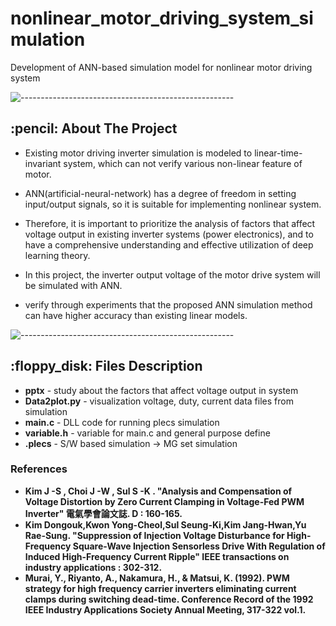 # nonlinear_motor_driving_system_simulation
 Development of ANN-based simulation model for nonlinear motor driving system

![-----------------------------------------------------](https://raw.githubusercontent.com/andreasbm/readme/master/assets/lines/rainbow.png)

<!-- ABOUT THE PROJECT -->
<h2 id="about-the-project"> :pencil: About The Project</h2>

<p align="justify"> 

 - Existing motor driving inverter simulation is modeled to linear-time-invariant system, which can not verify various non-linear feature of motor. 

 - ANN(artificial-neural-network) has a degree of freedom in setting input/output signals, so it is suitable for implementing nonlinear system. 

 - Therefore, it is important to prioritize the analysis of factors that affect voltage output in existing inverter systems (power electronics), and to have a comprehensive understanding and effective utilization of deep learning theory.

 - In this project, the inverter output voltage of the motor drive system will be simulated with ANN.

 - verify through experiments that the proposed ANN simulation method can have higher accuracy than existing linear models.

</p>

![-----------------------------------------------------](https://raw.githubusercontent.com/andreasbm/readme/master/assets/lines/rainbow.png)

<h2 id="project-files-description"> :floppy_disk: Files Description</h2>

<ul>
  <li><b>pptx</b> - study about the factors that affect voltage output in system</li>
  <li><b>Data2plot.py</b> - visualization voltage, duty, current data files from simulation</li>
  <li><b>main.c</b> - DLL code for running plecs simulation</li>
  <li><b>variable.h</b> - variable for main.c and general purpose define</li>
  <li><b>.plecs</b> - S/W based simulation -> MG set simulation</li>
</ul>

<h3>References</h3>
<ul>
  <li><b>Kim J -S , Choi J -W , Sul S -K . "Analysis and Compensation of Voltage Distortion by Zero Current Clamping in Voltage-Fed PWM Inverter" 電氣學會論文誌. D : 160-165.</b>
  
  <li><b>Kim Dongouk,Kwon Yong-Cheol,Sul Seung-Ki,Kim Jang-Hwan,Yu Rae-Sung. "Suppression of Injection Voltage Disturbance for High-Frequency Square-Wave Injection Sensorless Drive With Regulation of Induced High-Frequency Current Ripple" IEEE transactions on industry applications : 302-312.</b>
  
  <li><b>Murai, Y., Riyanto, A., Nakamura, H., & Matsui, K. (1992). PWM strategy for high frequency carrier inverters eliminating current clamps during switching dead-time. Conference Record of the 1992 IEEE Industry Applications Society Annual Meeting, 317-322 vol.1.</b>
</ul>
